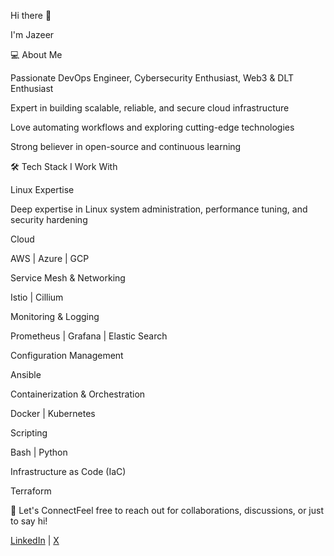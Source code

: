 Hi there 👋

I'm Jazeer

💻 About Me

Passionate DevOps Engineer, Cybersecurity Enthusiast, Web3 & DLT Enthusiast

Expert in building scalable, reliable, and secure cloud infrastructure

Love automating workflows and exploring cutting-edge technologies

Strong believer in open-source and continuous learning

🛠️ Tech Stack I Work With

Linux Expertise

Deep expertise in Linux system administration, performance tuning, and security hardening

Cloud

AWS | Azure | GCP

Service Mesh & Networking

Istio | Cillium

Monitoring & Logging

Prometheus | Grafana | Elastic Search

Configuration Management

Ansible

Containerization & Orchestration

Docker | Kubernetes

Scripting

Bash | Python

Infrastructure as Code (IaC)

Terraform

🚀 Let's ConnectFeel free to reach out for collaborations, discussions, or just to say hi!

[LinkedIn](https://linkedin.com/in/jazeer) | [X](https://x.com/iamjazeer)  




